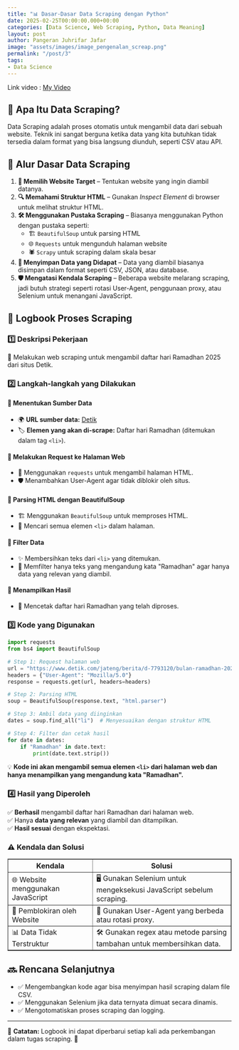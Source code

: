```yaml
---
title: "📊 Dasar-Dasar Data Scraping dengan Python"
date: 2025-02-25T00:00:00.000+00:00
categories: [Data Science, Web Scraping, Python, Data Meaning]
layout: post
author: Pangeran Juhrifar Jafar
image: "assets/images/image_pengenalan_screap.png"
permalink: "/post/3"
tags:
- Data Science
---
```


Link video : [My Video](https://www.youtube.com/watch?v=JWowm3Aq9YM&t=824s)
## 🧐 Apa Itu Data Scraping?

Data Scraping adalah proses otomatis untuk mengambil data dari sebuah website. Teknik ini sangat berguna ketika data yang kita butuhkan tidak tersedia dalam format yang bisa langsung diunduh, seperti CSV atau API.


## 🔄 Alur Dasar Data Scraping

1. **🎯 Memilih Website Target** – Tentukan website yang ingin diambil datanya.
2. **🔍 Memahami Struktur HTML** – Gunakan *Inspect Element* di browser untuk melihat struktur HTML.
3. **🛠️ Menggunakan Pustaka Scraping** – Biasanya menggunakan Python dengan pustaka seperti:
   - 🏗️ `BeautifulSoup` untuk parsing HTML
   - 🌐 `Requests` untuk mengunduh halaman website
   - 🕷️ `Scrapy` untuk scraping dalam skala besar
4. **💾 Menyimpan Data yang Didapat** – Data yang diambil biasanya disimpan dalam format seperti CSV, JSON, atau database.
5. **🛡️ Mengatasi Kendala Scraping** – Beberapa website melarang scraping, jadi butuh strategi seperti rotasi User-Agent, penggunaan proxy, atau Selenium untuk menangani JavaScript.

## 📜 Logbook Proses Scraping

### **1️⃣ Deskripsi Pekerjaan**
📝 Melakukan web scraping untuk mengambil daftar hari Ramadhan 2025 dari situs Detik.

### **2️⃣ Langkah-langkah yang Dilakukan**

#### **🔗 Menentukan Sumber Data**
- 🌍 **URL sumber data:** [Detik](https://www.detik.com/jateng/berita/d-7793120/bulan-ramadhan-2025-berapa-hijriah-cek-kalender-dan-tanggalan-islam-tahun-ini)
- 🏷️ **Elemen yang akan di-scrape:** Daftar hari Ramadhan (ditemukan dalam tag `<li>`).

#### **📩 Melakukan Request ke Halaman Web**
- 📡 Menggunakan `requests` untuk mengambil halaman HTML.
- 🛡️ Menambahkan User-Agent agar tidak diblokir oleh situs.

#### **🧩 Parsing HTML dengan BeautifulSoup**
- 🏗️ Menggunakan `BeautifulSoup` untuk memproses HTML.
- 🔎 Mencari semua elemen `<li>` dalam halaman.

#### **🧹 Filter Data**
- ✨ Membersihkan teks dari `<li>` yang ditemukan.
- 🔎 Memfilter hanya teks yang mengandung kata "Ramadhan" agar hanya data yang relevan yang diambil.

#### **📌 Menampilkan Hasil**
- 📜 Mencetak daftar hari Ramadhan yang telah diproses.

### **3️⃣ Kode yang Digunakan**
```python
import requests
from bs4 import BeautifulSoup

# Step 1: Request halaman web
url = "https://www.detik.com/jateng/berita/d-7793120/bulan-ramadhan-2025-berapa-hijriah-cek-kalender-dan-tanggalan-islam-tahun-ini"
headers = {"User-Agent": "Mozilla/5.0"}
response = requests.get(url, headers=headers)

# Step 2: Parsing HTML
soup = BeautifulSoup(response.text, "html.parser")

# Step 3: Ambil data yang diinginkan
dates = soup.find_all("li")  # Menyesuaikan dengan struktur HTML

# Step 4: Filter dan cetak hasil
for date in dates:
    if "Ramadhan" in date.text:
        print(date.text.strip())
```
💡 **Kode ini akan mengambil semua elemen `<li>` dari halaman web dan hanya menampilkan yang mengandung kata "Ramadhan".**  

### **4️⃣ Hasil yang Diperoleh**
✅ **Berhasil** mengambil daftar hari Ramadhan dari halaman web.  
✅ Hanya **data yang relevan** yang diambil dan ditampilkan.  
✅ **Hasil sesuai** dengan ekspektasi.  

<h3>⚠️ Kendala dan Solusi</h3>
<table border="1">
    <tr>
        <th>Kendala</th>
        <th>Solusi</th>
    </tr>
    <tr>
        <td>🌐 Website menggunakan JavaScript</td>
        <td>🖥️ Gunakan Selenium untuk mengeksekusi JavaScript sebelum scraping.</td>
    </tr>
    <tr>
        <td>🚫 Pemblokiran oleh Website</td>
        <td>🔄 Gunakan User-Agent yang berbeda atau rotasi proxy.</td>
    </tr>
    <tr>
        <td>📊 Data Tidak Terstruktur</td>
        <td>🛠️ Gunakan regex atau metode parsing tambahan untuk membersihkan data.</td>
    </tr>
</table>


## 🔜 Rencana Selanjutnya
- ✅ Mengembangkan kode agar bisa menyimpan hasil scraping dalam file CSV.
- ✅ Menggunakan Selenium jika data ternyata dimuat secara dinamis.
- ✅ Mengotomatiskan proses scraping dan logging.

---

📌 **Catatan:** Logbook ini dapat diperbarui setiap kali ada perkembangan dalam tugas scraping. 🚀

